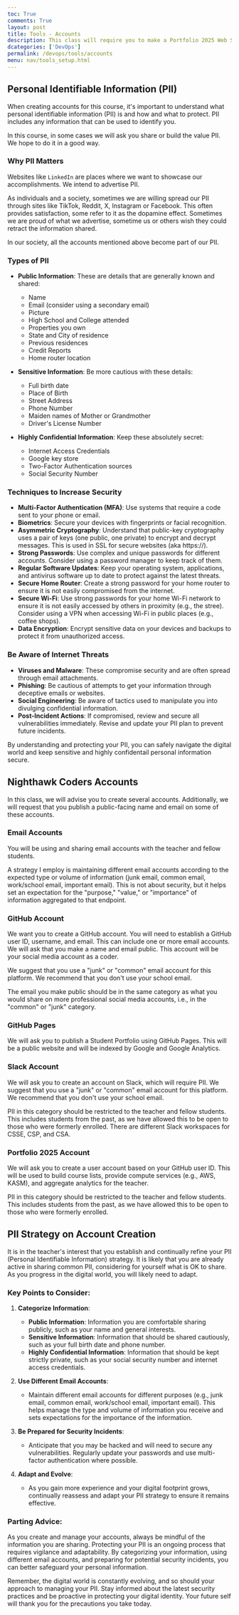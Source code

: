 ```yaml
---
toc: True
comments: True
layout: post
title: Tools - Accounts
description: This class will require you to make a Portfolio 2025 Web Site, a GitHub Account, a Slack Account, and as part of final exam will require you update your LinkedIn account.
dcategories: ['DevOps']
permalink: /devops/tools/accounts
menu: nav/tools_setup.html
---
```


## Personal Identifiable Information (PII)

When creating accounts for this course, it's important to understand what personal identifiable information (PII) is and how and what to protect. PII includes any information that can be used to identify you.

In this course, in some cases we will ask you share or build the value PII.  We hope to do it in a good way.

### Why PII Matters

Websites like `LinkedIn` are places where we want to showcase our accomplishments. We intend to advertise PII.

As individuals and a society, sometimes we are willing spread our PII through sites like TikTok, Reddit, X, Instagram or Facebook. This often provides satisfaction, some refer to it as the dopamine effect.  Sometimes we are proud of what we advertise, sometime us or others wish they could retract the information shared.

In our society, all the accounts mentioned above become part of our PII.

### Types of PII

* **Public Information**: These are details that are generally known and shared:
  - Name
  - Email (consider using a secondary email)
  - Picture
  - High School and College attended
  - Properties you own
  - State and City of residence
  - Previous residences
  - Credit Reports
  - Home router location

* **Sensitive Information**: Be more cautious with these details:
  - Full birth date
  - Place of Birth
  - Street Address
  - Phone Number
  - Maiden names of Mother or Grandmother
  - Driver's License Number

* **Highly Confidential Information**: Keep these absolutely secret:
  - Internet Access Credentials
  - Google key store
  - Two-Factor Authentication sources
  - Social Security Number

### Techniques to Increase Security

* **Multi-Factor Authentication (MFA)**: Use systems that require a code sent to your phone or email.
* **Biometrics**: Secure your devices with fingerprints or facial recognition.
* **Asymmetric Cryptography**: Understand that public-key cryptography uses a pair of keys (one public, one private) to encrypt and decrypt messages. This is used in SSL for secure websites (aka https://).
* **Strong Passwords**: Use complex and unique passwords for different accounts. Consider using a password manager to keep track of them.
* **Regular Software Updates**: Keep your operating system, applications, and antivirus software up to date to protect against the latest threats.
* **Secure Home Router**: Create a strong password for your home router to ensure it is not easily compromised from the internet.
* **Secure Wi-Fi**: Use strong passwords for your home Wi-Fi network to ensure it is not easily accessed by others in proximity (e.g., the stree). Consider using a VPN when accessing Wi-Fi in public places (e.g., coffee shops).
* **Data Encryption**: Encrypt sensitive data on your devices and backups to protect it from unauthorized access.

### Be Aware of Internet Threats

* **Viruses and Malware**: These compromise security and are often spread through email attachments.
* **Phishing**: Be cautious of attempts to get your information through deceptive emails or websites.
* **Social Engineering**: Be aware of tactics used to manipulate you into divulging confidential information.
* **Post-Incident Actions**: If compromised, review and secure all vulnerabilities immediately. Revise and update your PII plan to prevent future incidents.

By understanding and protecting your PII, you can safely navigate the digital world and keep sensitive and highly confidentail personal information secure.

## Nighthawk Coders Accounts

In this class, we will advise you to create several accounts. Additionally, we will request that you publish a public-facing name and email on some of these accounts.  

### Email Accounts
You will be using and sharing email accounts with the teacher and fellow students.

A strategy I employ is maintaining different email accounts according to the expected type or volume of information (junk email, common email, work/school email, important email). This is not about security, but it helps set an expectation for the "purpose," "value," or "importance" of information aggregated to that endpoint.

### GitHub Account
We want you to create a GitHub account. You will need to establish a GitHub user ID, username, and email. This can include one or more email accounts. We will ask that you make a name and email public. This account will be your social media account as a coder.

We suggest that you use a "junk" or "common" email account for this platform. We recommend that you don't use your school email.

The email you make public should be in the same category as what you would share on more professional social media accounts, i.e., in the "common" or "junk" category.

### GitHub Pages
We will ask you to publish a Student Portfolio using GitHub Pages. This will be a public website and will be indexed by Google and Google Analytics.

### Slack Account
We will ask you to create an account on Slack, which will require PII. We suggest that you use a "junk" or "common" email account for this platform. We recommend that you don't use your school email.

PII in this category should be restricted to the teacher and fellow students. This includes students from the past, as we have allowed this to be open to those who were formerly enrolled. There are different Slack workspaces for CSSE, CSP, and CSA.

### Portfolio 2025 Account
We will ask you to create a user account based on your GitHub user ID. This will be used to build course lists, provide compute services (e.g., AWS, KASM), and aggregate analytics for the teacher.

PII in this category should be restricted to the teacher and fellow students. This includes students from the past, as we have allowed this to be open to those who were formerly enrolled.

## PII Strategy on Account Creation

It is in the teacher's interest that you establish and continually refine your PII (Personal Identifiable Information) strategy. It is likely that you are already active in sharing common PII, considering for yourself what is OK to share. As you progress in the digital world, you will likely need to adapt.

### Key Points to Consider:

1. **Categorize Information**: 
   - **Public Information**: Information you are comfortable sharing publicly, such as your name and general interests.
   - **Sensitive Information**: Information that should be shared cautiously, such as your full birth date and phone number.
   - **Highly Confidential Information**: Information that should be kept strictly private, such as your social security number and internet access credentials.

2. **Use Different Email Accounts**: 
   - Maintain different email accounts for different purposes (e.g., junk email, common email, work/school email, important email). This helps manage the type and volume of information you receive and sets expectations for the importance of the information.

3. **Be Prepared for Security Incidents**: 
   - Anticipate that you may be hacked and will need to secure any vulnerabilities. Regularly update your passwords and use multi-factor authentication where possible.

4. **Adapt and Evolve**: 
   - As you gain more experience and your digital footprint grows, continually reassess and adapt your PII strategy to ensure it remains effective.

### Parting Advice:

As you create and manage your accounts, always be mindful of the information you are sharing. Protecting your PII is an ongoing process that requires vigilance and adaptability. By categorizing your information, using different email accounts, and preparing for potential security incidents, you can better safeguard your personal information.

Remember, the digital world is constantly evolving, and so should your approach to managing your PII. Stay informed about the latest security practices and be proactive in protecting your digital identity. Your future self will thank you for the precautions you take today.
